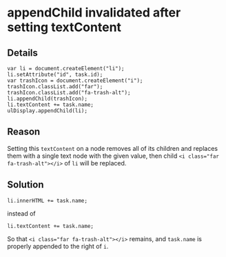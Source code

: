 # appendChild invalidated after setting textContent

## Details

```
var li = document.createElement("li");
li.setAttribute("id", task.id);
var trashIcon = document.createElement("i");
trashIcon.classList.add("far");
trashIcon.classList.add("fa-trash-alt");
li.appendChild(trashIcon);
li.textContent += task.name;
ulDisplay.appendChild(li);
```

## Reason

Setting this `textContent` on a node removes all of its children and replaces them with a single text node with the given value, then child `<i class="far fa-trash-alt"></i>` of `li` will be replaced.

## Solution

```
li.innerHTML += task.name;
```

instead of

```
li.textContent += task.name;
```

So that `<i class="far fa-trash-alt"></i>` remains, and `task.name` is properly appended to the right of `i`.